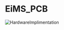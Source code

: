# EiMS_PCB
![HardwareImplimentation](https://user-images.githubusercontent.com/38965082/157211078-6f9f50b5-a016-4c63-affb-3d1441f2d882.png)

